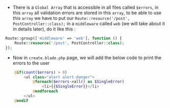 - There is a `Global Array` that is accessible in all files called
  `$errors`, in this `array` all validation errors are stored in this `array`,
  to be able to use this `array` we have to put our `Route::resource('/post', PostController::class);`
  in a `middleware` called `web` (we will take about it in details later), do it like this :

````php
Route::group(['middleware' => 'web'], function () {
    Route::resource('/post', PostController::class);
});
````

- Now in `create.blade.php` page, we will add the below code to print the errors to the user

````php
    @if(count($errors) > 0)
        <ul class="alert alert-danger">
            @foreach($errors->all() as $SingleError)
                <li>{{$SingleError}}</li>
            @endforeach
        </ul>
    @endif
````